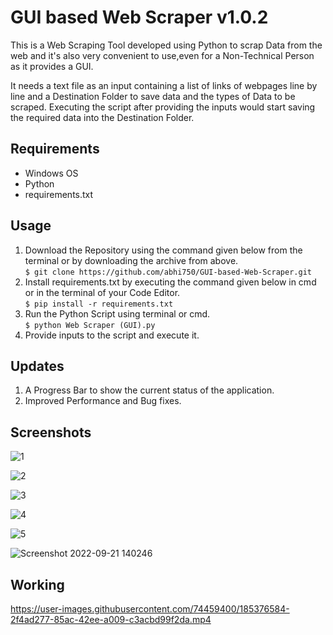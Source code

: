 # GUI based Web Scraper v1.0.2

This is a Web Scraping Tool developed using Python to scrap Data from the web and it's also very convenient to use,even for a Non-Technical Person as it provides a GUI.         

It needs a text file as an input containing a list of links of webpages line by line and a Destination Folder to save data and the types of Data to be scraped.
Executing the script after providing the inputs would start saving the required data into the Destination Folder.

## Requirements

* Windows OS             
* Python                   
* requirements.txt

## Usage    

1. Download the Repository using the command given below from the terminal or by downloading the archive from above.      
```$ git clone https://github.com/abhi750/GUI-based-Web-Scraper.git```
2. Install requirements.txt by executing the command given below in cmd or in the terminal of your Code Editor.                          
 ```$ pip install -r requirements.txt```
3. Run the Python Script using terminal or cmd.                         
```$ python Web Scraper (GUI).py```
4. Provide inputs to the script and execute it.

## Updates

1. A Progress Bar to show the current status of the application.
2. Improved Performance and Bug fixes.
                                                    
## Screenshots

![1](https://user-images.githubusercontent.com/74459400/185405055-bb0f6777-e53c-418b-aea0-1ec08b5405aa.png)

![2](https://user-images.githubusercontent.com/74459400/185405094-5839f310-6c1f-4976-96ff-06840c7e66ae.png)

![3](https://user-images.githubusercontent.com/74459400/185405129-77faa9ab-c51a-47d8-b08f-67903605383c.png)

![4](https://user-images.githubusercontent.com/74459400/185405192-b796fe9f-648c-448c-8e93-871ef8d871d3.png)

![5](https://user-images.githubusercontent.com/74459400/185405226-877b24a4-3ee6-4da9-8ac6-31d90d3fecd3.png)

![Screenshot 2022-09-21 140246](https://user-images.githubusercontent.com/74459400/191458793-3240a8e4-4890-4f31-959a-4fcc174f0458.png)




## Working               

https://user-images.githubusercontent.com/74459400/185376584-2f4ad277-85ac-42ee-a009-c3acbd99f2da.mp4



